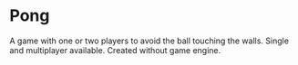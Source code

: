 # Pong
A game with one or two players to avoid the ball touching the walls. Single and multiplayer available. Created without game engine.
